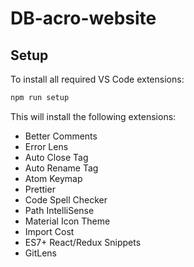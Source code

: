 # DB-acro-website

## Setup

To install all required VS Code extensions:

```bash
npm run setup
```

This will install the following extensions:
- Better Comments
- Error Lens
- Auto Close Tag
- Auto Rename Tag
- Atom Keymap
- Prettier
- Code Spell Checker
- Path IntelliSense
- Material Icon Theme
- Import Cost
- ES7+ React/Redux Snippets
- GitLens